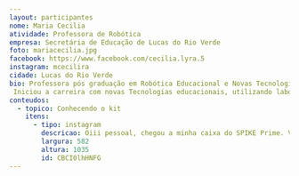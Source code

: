 ```yaml
---
layout: participantes
nome: Maria Cecilia
atividade: Professora de Robótica
empresa: Secretária de Educação de Lucas do Rio Verde
foto: mariacecilia.jpg
facebook: https://www.facebook.com/cecilia.lyra.5
instagram: mcecilira
cidade: Lucas do Rio Verde
bio: Professora pós graduação em Robótica Educacional e Novas Tecnologias.
 Iniciou a carreira com novas Tecnologias educacionais, utilizando laboratório de informática com cursinhos preparatórios em pacotes offices. Após Trabalhou pela Zoom/ Lego Education como orientadora na área de Robótica implantando o projeto na Rede Municipal de Ensino de Recife - PE. Onde sua paixão aumentou por inovações tecnológicas na educação. Mudou-se para o Mato Grosso desenvolveu projeto de Robótica com lixo reciclado, e softwares livres, onde fez sucesso na rede Municipal de Ensino de Lucas do Rio Verde - MT. Utiliza como ferramenta educacional, CODE.org, Scratch.mit, Phyton, e softwares do Ev3, Wedo, antigo NXT, participou da OBR. Atuante como professora formadora de Robótica em Lucas do Rio Verde.
conteudos:
  - topico: Conhecendo o kit
    itens: 
      - tipo: instagram
        descricao: Oiii pessoal, chegou a minha caixa do SPIKE Prime. Veja no vídeo abaixo!
        largura: 582
        altura: 1035
        id: CBCI0lhHNFG
---
```

